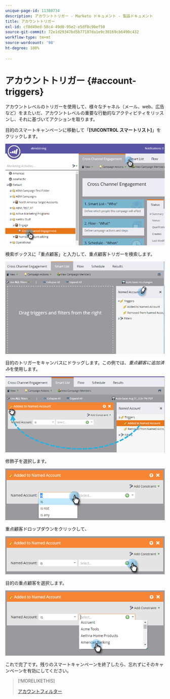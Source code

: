 ```yaml
---
unique-page-id: 11380734
description: アカウントトリガー - Marketo ドキュメント - 製品ドキュメント
title: アカウントトリガー
exl-id: cf8d49ed-58c4-49d0-95e2-e5df8c9bef50
source-git-commit: 72e1d29347bd5b77107da1e9c30169cb6490c432
workflow-type: tm+mt
source-wordcount: '98'
ht-degree: 100%

---
```


# アカウントトリガー {#account-triggers}

アカウントレベルのトリガーを使用して、様々なチャネル（メール、web、広告など）をまたいだ、アカウントレベルの重要な行動的なアクティビティをリッスンし、それに基づいてアクションを取ります。

目的のスマートキャンペーンに移動して「**[!UICONTROL スマートリスト]**」をクリックします。

![](assets/one-1.png)

検索ボックスに「重点顧客」と入力して、重点顧客トリガーを検索します。

![](assets/two-1.png)

目的のトリガーをキャンバスにドラッグします。この例では、_重点顧客に追加済み_&#x200B;を使用します。

![](assets/three-1.png)

修飾子を選択します。

![](assets/four-1.png)

重点顧客ドロップダウンをクリックして、

![](assets/five-1.png)

目的の重点顧客を選択します。

![](assets/six-1.png)

これで完了です。残りのスマートキャンペーンを終了したら、忘れずにそのキャンペーンを有効にしてください。

>[!MORELIKETHIS]
>
>[アカウントフィルター](/help/marketo/product-docs/target-account-management/engage/account-filters.md)
